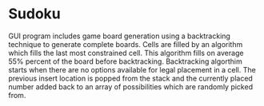 # Sudoku

GUI program includes game board generation using a backtracking technique to generate complete boards. Cells are filled by an algorithm which fills the last most constrained cell. This algorithm fills on average 55% percent of the board before backtracking. Backtracking algorthim starts when there are no options available for legal placement in a cell. The previous insert location is popped from the stack and the currently placed number added back to an array of possibilities which are randomly picked from. 
